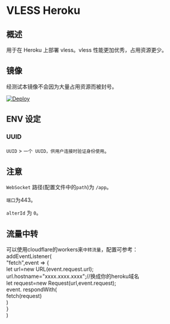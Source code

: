 # VLESS Heroku

## 概述

用于在 Heroku 上部署 vless。vless 性能更加优秀，占用资源更少。

## 镜像

经测试本镜像不会因为大量占用资源而被封号。

[![Deploy](https://www.herokucdn.com/deploy/button.png)](https://dashboard.heroku.com/new?template=https%3A%2F%2Fgithub.com%2FGeekNAUer%2Fvlessheroku)

## ENV 设定

### UUID

`UUID` > `一个 UUID，供用户连接时验证身份使用`。

## 注意

`WebSocket` 路径(配置文件中的`path`)为 `/app`。

`端口`为443。

`alterId` 为 `0`。

## 流量中转

可以使用cloudflare的workers来`中转流量`，配置可参考：  
addEventListener(  
    "fetch",event => {  
        let url=new URL(event.request.url);  
        url.hostname="xxxx.xxxx.xxxx";//换成你的heroku域名  
        let request=new Request(url,event.request);  
        event. respondWith(  
            fetch(request)  
        )  
    }  
)  
